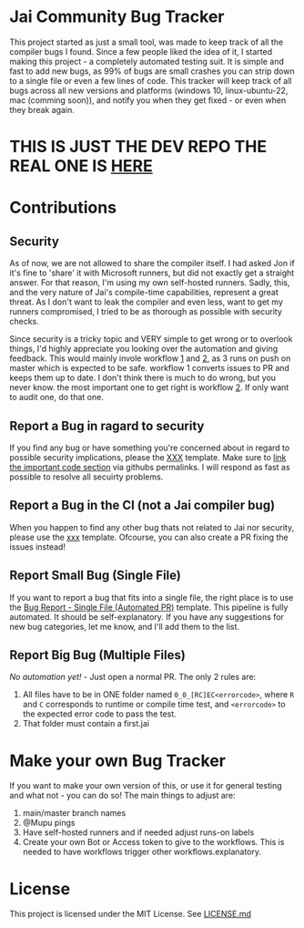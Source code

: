# Jai Community Bug Tracker
This project started as just a small tool, was made to keep track of all the compiler bugs I found. Since a few people liked the idea of it, I started making this project - a completely automated testing suit. It is simple and fast to add new bugs, as 99% of bugs are small crashes you can strip down to a single file or even a few lines of code. This tracker will keep track of all bugs across all new versions and platforms (windows 10, linux-ubuntu-22, mac (comming soon)), and notify you when they get fixed - or even when they break again. 

# THIS IS JUST THE DEV REPO THE REAL ONE IS [HERE](https://github.com/Mupu/JaiCommunityBugTracker/)

# Contributions
## Security
As of now, we are not allowed to share the compiler itself. I had asked Jon if it's fine to 'share' it with Microsoft runners, but did not exactly get a straight answer. For that reason, I'm using my own self-hosted runners. Sadly, this, and the very nature of Jai's compile-time capabilities, represent a great threat. As I don't want to leak the compiler and even less, want to get my runners compromised, I tried to be as thorough as possible with security checks.

Since security is a tricky topic and VERY simple to get wrong or to overlook things, I'd highly appreciate you looking over the automation and giving feedback. This would mainly invole workflow [1](.github/workflows/1_SB_issue_to_PR_synchronizer.yml) and [2](.github/workflows/2_validate_PR_and_merge.yml), as 3 runs on push on master which is expected to be safe. workflow 1 converts issues to PR and keeps them up to date. I don't think there is much to do wrong, but you never know. the most important one to get right is workflow [2](.github/workflows/2_validate_PR_and_merge.yml). If only want to audit one, do that one.

## Report a Bug in ragard to security
If you find any bug or have something you're concerned about in regard to possible security implications, please the [XXX]() template. Make sure to [link the important code section]() via githubs permalinks. I will respond as fast as possible to resolve all secuirty problems.

## Report a Bug in the CI (not a Jai compiler bug)
When you happen to find any other bug thats not related to Jai nor security, please use the [xxx]() template. Ofcourse, you can also create a PR fixing the issues instead!

## Report Small Bug (Single File)
If you want to report a bug that fits into a single file, the right place is to use the [Bug Report - Single File (Automated PR)](https://github.com/Mupu/JaiCommunityBugTrackerDev/issues/new?projects=&template=sb_issue_template.yml&title=%5BSB%5D+Bug+Report+-+Single+File+%28DO+NOT+EDIT+TITLE%29) template. This pipeline is fully automated. It should be self-explanatory. If you have any suggestions for new bug categories, let me know, and I'll add them to the list.

## Report Big Bug (Multiple Files)
*No automation yet!* - Just open a normal PR. The only 2 rules are: 
1) All files have to be in ONE folder named `0_0_[RC]EC<errorcode>`, where `R` and `C` corresponds to runtime or compile time test, and `<errorcode>` to the expected error code to pass the test.
2) That folder must contain a first.jai

# Make your own Bug Tracker
If you want to make your own version of this, or use it for general testing and what not - you can do so! The main things to adjust are:
1) main/master branch names
2) @Mupu pings
3) Have self-hosted runners and if needed adjust runs-on labels
4) Create your own Bot or Access token to give to the workflows. This is needed to have workflows trigger other workflows.explanatory.

# License
This project is licensed under the MIT License. See [LICENSE.md](LICENSE.md)
